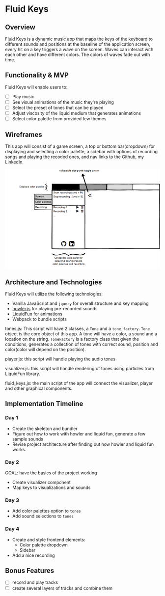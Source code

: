 # Fluid Keys

[howler]:(https://github.com/goldfire/howler.js/)
[lf]:(https://github.com/google/liquidfun)

## Overview

Fluid Keys is a dynamic music app that maps the keys of the keyboard to different sounds and positions at the baseline of the application screen, every hit on a key triggers a wave on the screen. Waves can interact with each other and have different colors. The colors of waves fade out with time.

## Functionality & MVP

Fluid Keys will enable users to:

- [ ] Play music
- [ ] See visual animations of the music they're playing
- [ ] Select the preset of tones that can be played
- [ ] Adjust viscosity of the liquid medium that generates animations
- [ ] Select color palette from provided few themes

## Wireframes
This app will consist of a game screen, a top or bottom bar(dropdown) for displaying and selecting a color palette, a sidebar with options of recording songs and playing the recoded ones, and nav links to the Github, my LinkedIn.

![image of splash](./wireframe.png)

## Architecture and Technologies

Fluid Keys will utilize the following technologies:

  * Vanilla JavaScript and `jquery` for overall structure and key mapping
  * [howler.js][howler] for playing pre-recorded sounds
  * [LiquidFun][lf] for animations
  * Webpack to bundle scripts


tones.js: This script will have 2 classes, a `Tone` and a `tone_factory`. `Tone` object is the core object of this app. A tone will have a color, a sound and a location on the string. `ToneFactory` is a factory class that given the conditions, generates a collection of tones with correct sound, position and color(color will depend on the position).

player.js: this script will handle playing the audio tones

visualizer.js: this script will handle rendering of tones using particles from LiquidFun library.

fluid_keys.js: the main script of the app will connect the visualizer, player and other graphical components.

## Implementation Timeline

### Day 1
* Create the skeleton and bundler
* Figure out how to work with howler and liquid fun, generate a few sample sounds
* Revise project architecture after finding out how howler and liquid fun works.

### Day 2
GOAL: have the basics of the project working
* Create visualizer component
* Map keys to visualizations and sounds

### Day 3
* Add color palettes option to `tones`
* Add sound selections to `tones`

### Day 4
* Create and style frontend elements:
  - Color palette dropdown
  - Sidebar
* Add a nice recording

## Bonus Features
- [ ] record and play tracks
- [ ] create several layers of tracks and combine them
